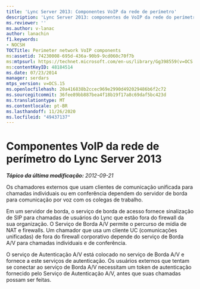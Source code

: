 ```yaml
---
title: 'Lync Server 2013: Componentes VoIP da rede de perímetro'
description: 'Lync Server 2013: componentes de VoIP da rede do perímetro.'
ms.reviewer: ''
ms.author: v-lanac
author: lanachin
f1.keywords:
- NOCSH
TOCTitle: Perimeter network VoIP components
ms:assetid: 74230008-695d-436a-90b9-9cd060c70f7b
ms:mtpsurl: https://technet.microsoft.com/en-us/library/Gg398559(v=OCS.15)
ms:contentKeyID: 48184514
ms.date: 07/23/2014
manager: serdars
mtps_version: v=OCS.15
ms.openlocfilehash: 20a416838b2ccec969e2990d492029486b6f2c72
ms.sourcegitcommit: 36fee89bb887bea4f18b19f17a8c69daf5bc423d
ms.translationtype: MT
ms.contentlocale: pt-BR
ms.lasthandoff: 11/26/2020
ms.locfileid: "49437137"
---
```

# <a name="perimeter-network-voip-components-for-lync-server-2013"></a>Componentes VoIP da rede de perímetro do Lync Server 2013

<div data-xmlns="http://www.w3.org/1999/xhtml">

<div class="topic" data-xmlns="http://www.w3.org/1999/xhtml" data-msxsl="urn:schemas-microsoft-com:xslt" data-cs="https://msdn.microsoft.com/">

<div data-asp="https://msdn2.microsoft.com/asp">



</div>

<div id="mainSection">

<div id="mainBody">

<span> </span>

_**Tópico da última modificação:** 2012-09-21_

Os chamadores externos que usam clientes de comunicação unificada para chamadas individuais ou em conferência dependem do servidor de borda para comunicação por voz com os colegas de trabalho.

Em um servidor de borda, o serviço de borda de acesso fornece sinalização de SIP para chamadas de usuários do Lync que estão fora do firewall da sua organização. O Serviço de Borda A/V permite o percurso de mídia de NAT e firewalls. Um chamador que usa um cliente UC (comunicações unificadas) de fora do firewall corporativo depende do serviço de Borda A/V para chamadas individuais e de conferência.

O serviço de Autenticação A/V está colocado no serviço de Borda A/V e fornece a este serviços de autenticação. Os usuários externos que tentam se conectar ao serviço de Borda A/V necessitam um token de autenticação fornecido pelo Serviço de Autenticação A/V, antes que suas chamadas possam ser feitas.

</div>

<span> </span>

</div>

</div>

</div>

